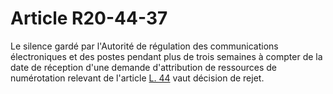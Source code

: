 # Article R20-44-37

Le silence gardé par l'Autorité de régulation des communications électroniques et des postes pendant plus de trois semaines à compter de la date de réception d'une demande d'attribution de ressources de numérotation relevant de l'article [L. 44][1] vaut décision de rejet.

 [1]: /affichCodeArticle.do?cidTexte=LEGITEXT000006070987&idArticle=LEGIARTI000006465460&dateTexte=&categorieLien=cid